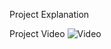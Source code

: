 Project  Explanation

Project Video
![Video](https://drive.google.com/file/d/1qT-sd5WKLX22yzs6zOfm43_0FlhEyO0c/view?usp=sharing)
